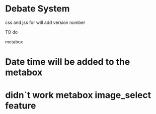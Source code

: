 # Debate System 

css and jss for will add version number 


TO do 

metabox 

# Date time will be added to the metabox

# didn`t work metabox image_select feature 